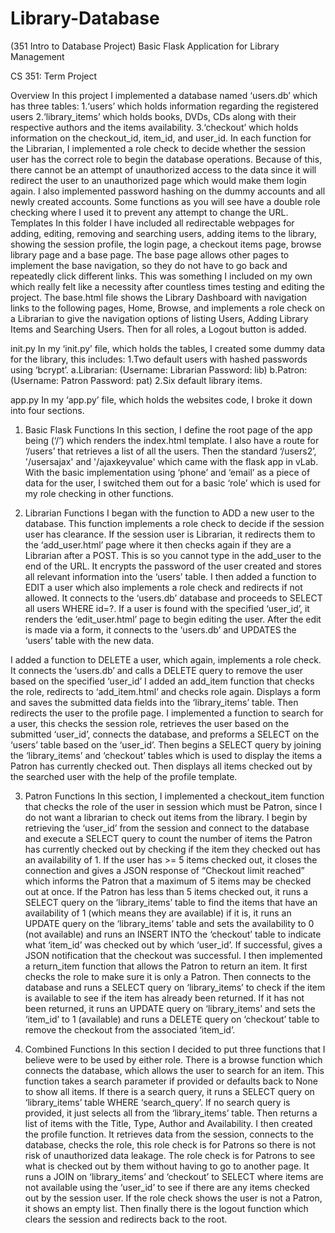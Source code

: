# Library-Database
(351 Intro to Database Project) Basic Flask Application for Library Management

CS 351: Term Project

Overview
In this project I implemented a database named ‘users.db’ which has three tables:
1.‘users’ which holds information regarding the registered users
2.‘library_items’ which holds books, DVDs, CDs along with their respective authors and the items availability.
3.‘checkout’ which holds information on the checkout_id, item_id, and user_id.
In each function for the Librarian, I implemented a role check to decide whether the session user has the correct role to begin the database operations. Because of this, there cannot be an attempt of unauthorized access to the data since it will redirect the user to an unauthorized page which would make them login again. I also implemented password hashing on the dummy accounts and all newly created accounts. Some functions as you will see have a double role checking where I used it to prevent any attempt to change the URL.
Templates
In this folder I have included all redirectable webpages for adding, editing, removing and searching users, adding items to the library, showing the session profile, the login page, a checkout items page, browse library page and a base page.
The base page allows other pages to implement the base navigation, so they do not have to go back and repeatedly click different links. This was something I included on my own which really felt like a necessity after countless times testing and editing the project.
The base.html file shows the Library Dashboard with navigation links to the following pages, Home, Browse, and implements a role check on a Librarian to give the navigation options of listing Users, Adding Library Items and Searching Users. Then for all roles, a Logout button is added.

init.py
In my ‘init.py’ file, which holds the tables, I created some dummy data for the library, this includes:
1.Two default users with hashed passwords using ‘bcrypt’.
  a.Librarian: (Username: Librarian Password: lib)
  b.Patron: (Username: Patron Password: pat)
2.Six default library items.

app.py
In my ‘app.py’ file, which holds the websites code, I broke it down into four sections.

1. Basic Flask Functions
In this section, I define the root page of the app being (‘/’) which renders the index.html template. I also have a route for ‘/users’ that retrieves a list of all the users. Then the standard ‘/users2’, '/usersajax' and '/ajaxkeyvalue' which came with the flask app in vLab. With the basic implementation using ‘phone’ and ‘email’ as a piece of data for the user, I switched them out for a basic ‘role’ which is used for my role checking in other functions.

3. Librarian Functions
I began with the function to ADD a new user to the database. This function implements a role check to decide if the session user has clearance. If the session user is Librarian, it redirects them to the ‘add_user.html’ page where it then checks again if they are a Librarian after a POST. This is so you cannot type in the add_user to the end of the URL. It encrypts the password of the user created and stores all relevant information into the ‘users’ table.
I then added a function to EDIT a user which also implements a role check and redirects if not allowed. It connects to the ‘users.db’ database and proceeds to SELECT all users WHERE id=?. If a user is found with the specified ‘user_id’, it renders the ‘edit_user.html’ page to begin editing the user. After the edit is made via a form, it connects to the ‘users.db’ and UPDATES the ‘users’ table with the new data.

I added a function to DELETE a user, which again, implements a role check. It connects the ‘users.db’ and calls a DELETE query to remove the user based on the specified ‘user_id’
I added an add_item function that checks the role, redirects to ‘add_item.html’ and checks role again. Displays a form and saves the submitted data fields into the ‘library_items’ table. Then redirects the user to the profile page.
I implemented a function to search for a user, this checks the session role, retrieves the user based on the submitted ‘user_id’, connects the database, and preforms a SELECT on the ‘users’ table based on the ‘user_id’. Then begins a SELECT query by joining the ‘library_items’ and ‘checkout’ tables which is used to display the items a Patron has currently checked out. Then displays all items checked out by the searched user with the help of the profile template.

3. Patron Functions
In this section, I implemented a checkout_item function that checks the role of the user in session which must be Patron, since I do not want a librarian to check out items from the library. I begin by retrieving the ‘user_id’ from the session and connect to the database and execute a SELECT query to count the number of items the Patron has currently checked out by checking if the item they checked out has an availability of 1. If the user has >= 5 items checked out, it closes the connection and gives a JSON response of “Checkout limit reached” which informs the Patron that a maximum of 5 items may be checked out at once. If the Patron has less than 5 items checked out, it runs a SELECT query on the ‘library_items’ table to find the items that have an availability of 1 (which means they are available) if it is, it runs an UPDATE query on the ‘library_items’ table and sets the availability to 0 (not available) and runs an INSERT INTO the ‘checkout’ table to indicate what ‘item_id’ was checked out by which ‘user_id’. If successful, gives a JSON notification that the checkout was successful.
I then implemented a return_item function that allows the Patron to return an item. It first checks the role to make sure it is only a Patron. Then connects to the database and runs a SELECT query on ‘library_items’ to check if the item is available to see if the item has already been returned. If it has not been returned, it runs an UPDATE query on ‘library_items’ and sets the ‘item_id’ to 1 (available) and runs a DELETE query on ‘checkout’ table to remove the checkout from the associated ‘item_id’.

5. Combined Functions
In this section I decided to put three functions that I believe were to be used by either role. There is a browse function which connects the database, which allows the user to search for an item. This function takes a search parameter if provided or defaults back to None to show all items. If there is a search query, it runs a SELECT query on ‘library_items’ table WHERE ‘search_query’. If no search query is provided, it just selects all from the ‘library_items’ table. Then returns a list of items with the Title, Type, Author and Availability.
I then created the profile function. It retrieves data from the session, connects to the database, checks the role, this role check is for Patrons so there is not risk of unauthorized data leakage. The role check is for Patrons to see what is checked out by them without having to go to another page. It runs a JOIN on ‘library_items’ and ‘checkout’ to SELECT where items are not available using the ‘user_id’ to see if there are any items checked out by the session user. If the role check shows the user is not a Patron, it shows an empty list.
Then finally there is the logout function which clears the session and redirects back to the root.
